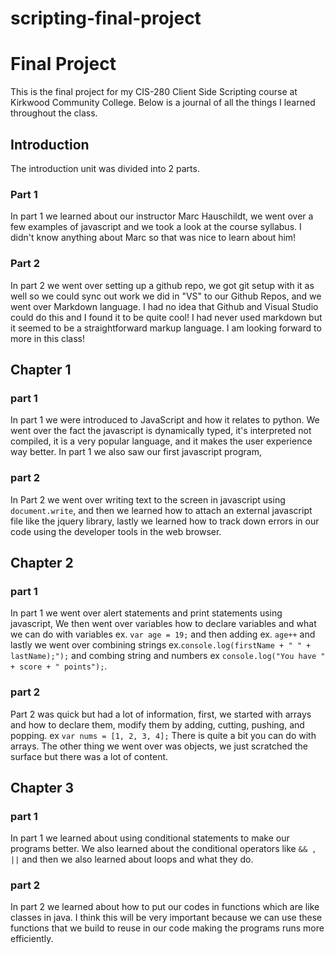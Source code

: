 # scripting-final-project
# Final Project

This is the final project for my CIS-280 Client Side Scripting course at Kirkwood Community College. Below is a journal of all the things I learned throughout the class.

## Introduction
The introduction unit was divided into 2 parts.
 
### Part 1
In part 1 we learned about our instructor Marc Hauschildt, we went over a few examples of javascript and we took a look at the course syllabus. I didn't know anything about Marc so that was nice to learn about him!
### Part 2
In part 2 we went over setting up a github repo, we got git setup with it as well so we could sync out work we did in "VS" to our Github Repos, and we went over Markdown language. I had no idea that Github and Visual Studio could do this and I found it to be quite cool! I had never used markdown but it seemed to be a straightforward markup language. I am looking forward to more in this class!

## Chapter 1

### part 1

In part 1 we were introduced to JavaScript and how it relates to python. We went over the fact the javascript is dynamically typed, it's interpreted not compiled, it is a very popular language, and it makes the user experience way better. In part 1 we also saw our first javascript program,

### part 2

In Part 2 we went over writing text to the screen in javascript using `document.write`, and then we learned how to attach an external javascript file like the jquery library, lastly we learned how to track down errors in our code using the developer tools in the web browser.
 
## Chapter 2

### part 1
In part 1 we went over alert statements and print statements using javascript, We then went over variables how to declare variables and what we can do with variables ex. `var age = 19;` and then adding ex. `age++` and lastly we went over combining strings ex.`console.log(firstName + " " + lastName);");` and combing string and numbers ex `console.log("You have " + score + " points");`.
### part 2
Part 2 was quick but had a lot of information, first, we started with arrays and how to declare them, modify them by adding, cutting, pushing, and popping. ex `var nums = [1, 2, 3, 4];` There is quite a bit you can do with arrays. The other thing we went over was objects, we just scratched the surface but there was a lot of content.

## Chapter 3

### part 1
In part 1 we learned about using conditional statements to make our programs better. We also learned about the conditional operators like ``` && , || ``` and then we also learned about loops and what they do.
### part 2
In part 2 we learned about how to put our codes in functions which are like classes in java. I think this will be very important because we can use these functions that we build to reuse in our code making the programs runs more efficiently.